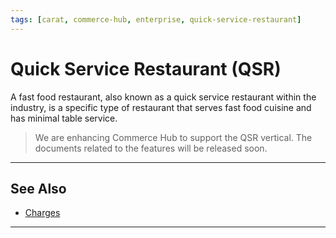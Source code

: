 ```yaml
---
tags: [carat, commerce-hub, enterprise, quick-service-restaurant]
---
```



# Quick Service Restaurant (QSR)

A fast food restaurant, also known as a quick service restaurant within the industry, is a specific type of restaurant that serves fast food cuisine and has minimal table service.

<!-- theme : danger -->
>We are enhancing Commerce Hub to support the QSR vertical. The documents related to the features will be released soon.

---

## See Also
- [Charges](?path=docs/Resources/API-Documents/Payments/Charges.md)

---

